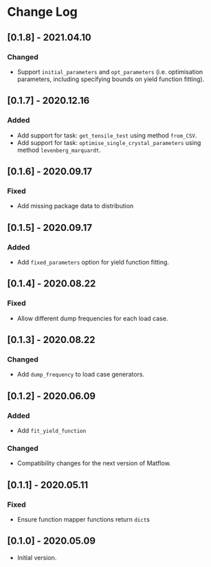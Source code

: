 # Change Log

## [0.1.8] - 2021.04.10

### Changed

- Support `initial_parameters` and `opt_parameters` (i.e. optimisation parameters, including specifying bounds on yield function fitting).

## [0.1.7] - 2020.12.16

### Added

- Add support for task: `get_tensile_test` using method `from_CSV`.
- Add support for task: `optimise_single_crystal_parameters` using method `levenberg_marquardt`.

## [0.1.6] - 2020.09.17

### Fixed

- Add missing package data to distribution

## [0.1.5] - 2020.09.17

### Added

- Add `fixed_parameters` option for yield function fitting.

## [0.1.4] - 2020.08.22

### Fixed

- Allow different dump frequencies for each load case.

## [0.1.3] - 2020.08.22

### Changed

- Add `dump_frequency` to load case generators.

## [0.1.2] - 2020.06.09

### Added

- Add `fit_yield_function`

### Changed

- Compatibility changes for the next version of Matflow.

## [0.1.1] - 2020.05.11

### Fixed

- Ensure function mapper functions return `dict`s

## [0.1.0] - 2020.05.09

- Initial version.
